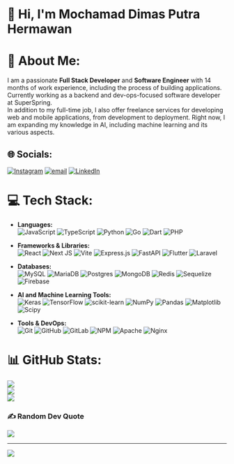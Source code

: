 # 👋 Hi, I'm Mochamad Dimas Putra Hermawan 

# 💫 About Me:
I am a passionate __Full Stack Developer__ and __Software Engineer__ with 14 months of work experience, including the process of building applications. Currently working as a backend and dev-ops-focused software developer at SuperSpring. <br>In addition to my full-time job, I also offer freelance services for developing web and mobile applications, from development to deployment. Right now, I am expanding my knowledge in AI, including machine learning and its various aspects.


## 🌐 Socials:
[![Instagram](https://img.shields.io/badge/Instagram-%23E4405F.svg?logo=Instagram&logoColor=white)](https://instagram.com/@zcrn21) [![email](https://img.shields.io/badge/Email-D14836?logo=gmail&logoColor=white)](mailto:dimasputrahermawan2103@gmail.com) [![LinkedIn](https://img.shields.io/badge/LinkedIn-%230A66C2.svg?logo=LinkedIn&logoColor=white)](www.linkedin.com/in/mochamaddimasputrahermawan)

# 💻 Tech Stack:
- **Languages:**   
  ![JavaScript](https://img.shields.io/badge/javascript-%23F7DF1E.svg?style=plastic&logo=javascript&logoColor=black)  ![TypeScript](https://img.shields.io/badge/typescript-%23007ACC.svg?style=plastic&logo=typescript&logoColor=white)  ![Python](https://img.shields.io/badge/python-3670A0?style=plastic&logo=python&logoColor=ffdd54) ![Go](https://img.shields.io/badge/go-%2300ADD8.svg?style=plastic&logo=go&logoColor=white) ![Dart](https://img.shields.io/badge/dart-%230175C2.svg?style=plastic&logo=dart&logoColor=white)  ![PHP](https://img.shields.io/badge/php-%23777BB4.svg?style=plastic&logo=php&logoColor=white)  

- **Frameworks & Libraries:**  
  ![React](https://img.shields.io/badge/react-%2320232a.svg?style=plastic&logo=react&logoColor=%2361DAFB)  ![Next JS](https://img.shields.io/badge/Next-black?style=plastic&logo=next.js&logoColor=white)   ![Vite](https://img.shields.io/badge/vite-%23646CFF.svg?style=plastic&logo=vite&logoColor=white)  ![Express.js](https://img.shields.io/badge/express.js-%23404d59.svg?style=plastic&logo=express&logoColor=%2361DAFB) ![FastAPI](https://img.shields.io/badge/FastAPI-005571?style=plastic&logo=fastapi)
 ![Flutter](https://img.shields.io/badge/Flutter-%2302569B.svg?style=plastic&logo=Flutter&logoColor=white)  ![Laravel](https://img.shields.io/badge/laravel-%23FF2D20.svg?style=plastic&logo=laravel&logoColor=white)  

- **Databases:**  
  ![MySQL](https://img.shields.io/badge/mysql-4479A1.svg?style=plastic&logo=mysql&logoColor=white)  ![MariaDB](https://img.shields.io/badge/MariaDB-003545?style=plastic&logo=mariadb&logoColor=white) ![Postgres](https://img.shields.io/badge/postgres-%23316192.svg?style=plastic&logo=postgresql&logoColor=white)   ![MongoDB](https://img.shields.io/badge/MongoDB-%234ea94b.svg?style=plastic&logo=mongodb&logoColor=white)   ![Redis](https://img.shields.io/badge/redis-%23DD0031.svg?style=plastic&logo=redis&logoColor=white) ![Sequelize](https://img.shields.io/badge/Sequelize-52B0E7?style=plastic&logo=Sequelize&logoColor=white)   ![Firebase](https://img.shields.io/badge/firebase-a08021?style=plastic&logo=firebase&logoColor=ffcd34)  

- **AI and Machine Learning Tools:**  
  ![Keras](https://img.shields.io/badge/Keras-%23D00000.svg?style=plastic&logo=Keras&logoColor=white)  ![TensorFlow](https://img.shields.io/badge/TensorFlow-%23FF6F00.svg?style=plastic&logo=TensorFlow&logoColor=white) ![scikit-learn](https://img.shields.io/badge/scikit--learn-%23F7931E.svg?style=plastic&logo=scikit-learn&logoColor=white)  ![NumPy](https://img.shields.io/badge/numpy-%23013243.svg?style=plastic&logo=numpy&logoColor=white) ![Pandas](https://img.shields.io/badge/pandas-%23150458.svg?style=plastic&logo=pandas&logoColor=white) ![Matplotlib](https://img.shields.io/badge/Matplotlib-%23ffffff.svg?style=plastic&logo=Matplotlib&logoColor=black)  ![Scipy](https://img.shields.io/badge/SciPy-%230C55A5.svg?style=plastic&logo=scipy&logoColor=%white)
  
- **Tools & DevOps:**  
  ![Git](https://img.shields.io/badge/git-%23F05033.svg?style=plastic&logo=git&logoColor=white)   ![GitHub](https://img.shields.io/badge/github-%23121011.svg?style=plastic&logo=github&logoColor=white)   ![GitLab](https://img.shields.io/badge/gitlab-%23181717.svg?style=plastic&logo=gitlab&logoColor=white)  ![NPM](https://img.shields.io/badge/NPM-%23CB3837.svg?style=plastic&logo=npm&logoColor=white)  ![Apache](https://img.shields.io/badge/apache-%23D42029.svg?style=plastic&logo=apache&logoColor=white)  ![Nginx](https://img.shields.io/badge/nginx-%23009639.svg?style=plastic&logo=nginx&logoColor=white)  

# 📊 GitHub Stats:
![](https://github-readme-stats.vercel.app/api?username=zycro21&theme=merko&hide_border=false&include_all_commits=false&count_private=false)<br/>
![](https://github-readme-streak-stats.herokuapp.com/?user=zycro21&theme=merko&hide_border=false)<br/>
![](https://github-readme-stats.vercel.app/api/top-langs/?username=zycro21&theme=merko&hide_border=false&include_all_commits=false&count_private=false&layout=compact)

### ✍️ Random Dev Quote
![](https://quotes-github-readme.vercel.app/api?type=horizontal&theme=merko)

---
[![](https://visitcount.itsvg.in/api?id=zycro21&icon=5&color=3)](https://visitcount.itsvg.in)

<!-- Proudly created with GPRM ( https://gprm.itsvg.in ) -->
